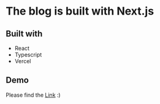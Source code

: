 # The blog is built with Next.js

## Built with

- React
- Typescript
- Vercel

## Demo

Please find the [Link](https://nextjs-blog-gtc34pdp9-trust2065.vercel.app/) :)
